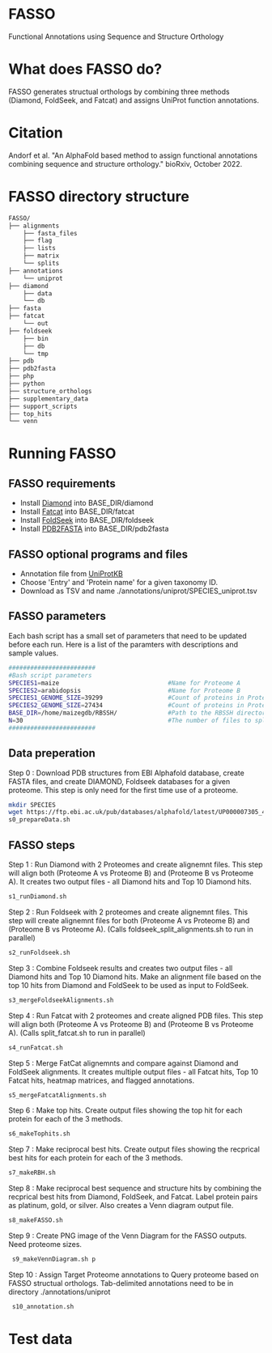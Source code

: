 # FASSO
Functional Annotations using Sequence and Structure Orthology

# What does FASSO do?
FASSO generates structual orthologs by combining three methods (Diamond, FoldSeek, and Fatcat) and assigns UniProt function annotations.

# Citation
Andorf et al. "An AlphaFold based method to assign functional annotations combining sequence and structure orthology." bioRxiv, October 2022.

# FASSO directory structure

```bash
FASSO/
├── alignments
    ├── fasta_files
    ├── flag
    ├── lists
    ├── matrix
    └── splits
├── annotations
    └── uniprot
├── diamond
    ├── data
    └── db
├── fasta  
├── fatcat
    └── out
├── foldseek
    ├── bin
    ├── db
    └── tmp
├── pdb
├── pdb2fasta
├── php
├── python
├── structure_orthologs
├── supplementary_data
├── support_scripts
├── top_hits
└── venn
```

# Running FASSO

## FASSO requirements
 - Install [Diamond](https://github.com/bbuchfink/diamond) into BASE_DIR/diamond
 - Install [Fatcat](https://github.com/GodzikLab/FATCAT-dist) into BASE_DIR/fatcat
 - Install [FoldSeek](https://github.com/steineggerlab/foldseek) into BASE_DIR/foldseek
 - Install [PDB2FASTA](https://github.com/kad-ecoli/pdb2fasta) into BASE_DIR/pdb2fasta

## FASSO optional programs and files
  -  Annotation file from [UniProtKB](https://www.uniprot.org/uniprotkb?query=*)
  -  Choose 'Entry' and 'Protein name' for a given taxonomy ID.  
  -  Download as TSV and name ./annotations/uniprot/SPECIES_uniprot.tsv

## FASSO parameters
Each bash script has a small set of parameters that need to be updated before each run.  Here is a list of the paramters with descriptions and sample values.
```bash
########################
#Bash script parameters
SPECIES1=maize                              #Name for Proteome A
SPECIES2=arabidopsis                        #Name for Proteome B
SPECIES1_GENOME_SIZE=39299                  #Count of proteins in Proteome A
SPECIES2_GENOME_SIZE=27434                  #Count of proteins in Proteome B
BASE_DIR=/home/maizegdb/RBSSH/              #Path to the RBSSH directory
N=30                                        #The number of files to split the data into for time intensive steps
########################
 ```

## Data preperation
Step 0 : Download PDB structures from EBI Alphafold database, create FASTA files, and create DIAMOND, Foldseek databases for a given proteome.  This step is only need for the first time use of a proteome. 
 ```bash
 mkdir SPECIES
 wget https://ftp.ebi.ac.uk/pub/databases/alphafold/latest/UP000007305_4577_MAIZE_v3.tar
 s0_prepareData.sh
 ```

## FASSO steps

 Step 1 : Run Diamond with 2 Proteomes and create alignemnt files.  This step will align both (Proteome A vs Proteome B) and (Proteome B vs Proteome A). It creates two output files - all Diamond hits and Top 10 Diamond hits.
 ```bash
 s1_runDiamond.sh
 ```
 Step 2 : Run Foldseek with 2 proteomes and create alignemnt files. This step will create alignemnt files for both  (Proteome A vs Proteome B) and (Proteome B vs Proteome A).  (Calls foldseek_split_alignments.sh to run in parallel)
 ```bash
 s2_runFoldseek.sh 
 ```
 Step 3 : Combine Foldseek results and creates two output files - all Diamond hits and Top 10 Diamond hits. Make an alignment file based on the top 10 hits from Diamond and FoldSeek to be used as input to FoldSeek.
 ```bash
 s3_mergeFoldseekAlignments.sh
 ```
 Step 4 : Run Fatcat with 2 proteomes and create aligned PDB files.  This step will align both (Proteome A vs Proteome B) and (Proteome B vs Proteome A). (Calls split_fatcat.sh to run in parallel)
 ```bash
 s4_runFatcat.sh 
 ```
 Step 5 : Merge FatCat alignemnts and compare against Diamond and FoldSeek alignments. It creates multiple output files - all Fatcat hits, Top 10 Fatcat hits, heatmap matrices, and flagged annotations.
 ```bash
 s5_mergeFatcatAlignments.sh
 ```
 Step 6 : Make top hits. Create output files showing the top hit for each protein for each of the 3 methods.
 ```bash
 s6_makeTophits.sh 
 ```
 Step 7 : Make reciprocal best hits.  Create output files showing the recprical best hits for each protein for each of the 3 methods.
 ```bash
 s7_makeRBH.sh 
 ```
 Step 8 : Make reciprocal best sequence and structure hits by combining the recprical best hits from Diamond, FoldSeek, and Fatcat.  Label protein pairs as platinum, gold, or silver. Also creates a Venn diagram output file.
 ```bash
 s8_makeFASSO.sh 
 ```
 Step 9 : Create PNG image of the Venn Diagram for the FASSO outputs. Need proteome sizes.  
 ```bash
  s9_makeVennDiagram.sh p
 ```
  Step 10 : Assign Target Proteome annotations to Query proteome based on FASSO structual orthologs.  Tab-delimited annotations need to be in directory ./annotations/uniprot
 ```bash
  s10_annotation.sh 
 ```
# Test data

